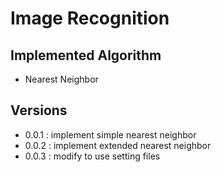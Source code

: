 # Image Recognition

## Implemented Algorithm
- Nearest Neighbor

## Versions
- 0.0.1 : implement simple nearest neighbor
- 0.0.2 : implement extended nearest neighbor
- 0.0.3 : modify to use setting files
